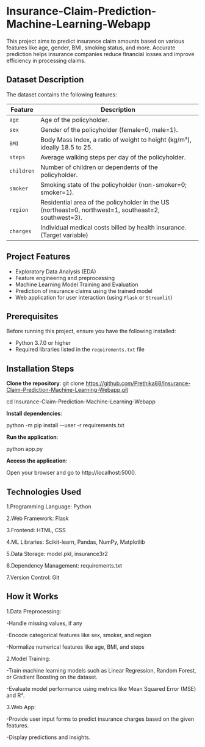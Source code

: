 # Insurance-Claim-Prediction-Machine-Learning-Webapp

This project aims to predict insurance claim amounts based on various features like age, gender, BMI, smoking status, and more. Accurate prediction helps insurance companies reduce financial losses and improve efficiency in processing claims.

## Dataset Description
The dataset contains the following features:

| Feature    | Description                                                                 |
|------------|-----------------------------------------------------------------------------|
| `age`      | Age of the policyholder.                                                    |
| `sex`      | Gender of the policyholder (female=0, male=1).                              |
| `BMI`      | Body Mass Index, a ratio of weight to height (kg/m²), ideally 18.5 to 25.   |
| `steps`    | Average walking steps per day of the policyholder.                          |
| `children` | Number of children or dependents of the policyholder.                       |
| `smoker`   | Smoking state of the policyholder (non-smoker=0; smoker=1).                 |
| `region`   | Residential area of the policyholder in the US (northeast=0, northwest=1, southeast=2, southwest=3). |
| `charges`  | Individual medical costs billed by health insurance. (Target variable)      |

## Project Features

- Exploratory Data Analysis (EDA)
- Feature engineering and preprocessing
- Machine Learning Model Training and Evaluation
- Prediction of insurance claims using the trained model
- Web application for user interaction (using `Flask` or `Streamlit`)

## Prerequisites

Before running this project, ensure you have the following installed:

- Python 3.7.0 or higher
- Required libraries listed in the `requirements.txt` file

## Installation Steps

**Clone the repository**:
   git clone https://github.com/Prethika88/Insurance-Claim-Prediction-Machine-Learning-Webapp.git
   
   cd Insurance-Claim-Prediction-Machine-Learning-Webapp
   
**Install dependencies**:
   
   python -m pip install --user -r requirements.txt
   
**Run the application**: 

  python app.py
  
**Access the application**:

  Open your browser and go to http://localhost:5000.

## Technologies Used
1.Programming Language: Python

2.Web Framework: Flask 

3.Frontend: HTML, CSS

4.ML Libraries: Scikit-learn, Pandas, NumPy, Matplotlib

5.Data Storage: model.pkl, insurance3r2 

6.Dependency Management: requirements.txt 

7.Version Control: Git 

## How it Works
1.Data Preprocessing:

-Handle missing values, if any

-Encode categorical features like sex, smoker, and region

-Normalize numerical features like age, BMI, and steps

2.Model Training:

-Train machine learning models such as Linear Regression, Random Forest, or Gradient Boosting on the dataset.

-Evaluate model performance using metrics like Mean Squared Error (MSE) and R².

3.Web App:

-Provide user input forms to predict insurance charges based on the given features.

-Display predictions and insights.


